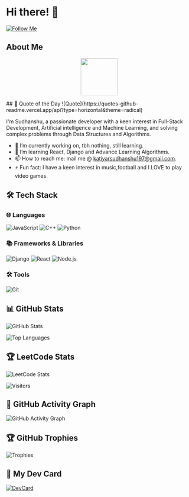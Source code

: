 # Hi there! 👋
[![Follow Me](https://img.shields.io/badge/Follow-My_Profile-1DA1F2?style=for-the-badge&logo=github)](https://github.com/luffy-957)
## About Me
<p align="center">
  <img src="https://media.giphy.com/media/WUlplcMpOCEmTGBtBW/giphy.gif" width="100">
</p>
## 💬 Quote of the Day
![Quote](https://quotes-github-readme.vercel.app/api?type=horizontal&theme=radical)

I'm Sudhanshu, a passionate developer with a keen interest in Full-Stack Development, Artificial intelligence and Machine Learning, and solving complex problems through Data Structures and Algorithms.
- 🔭 I’m currently working on, tbh nothing, still learning.
- 🌱 I’m learning React, Django and Advance Learning Algorithms.
- 📫 How to reach me: mail me @ katiyarsudhanshu197@gmail.com.
- ⚡ Fun fact: I have a keen interest in music,football and I LOVE to play video games.

## 🛠 Tech Stack

### 🌐 Languages
![JavaScript](https://img.shields.io/badge/JavaScript-F7DF1E?style=for-the-badge&logo=javascript&logoColor=black)
![C++](https://img.shields.io/badge/C%2B%2B-00599C?style=for-the-badge&logo=c%2B%2B&logoColor=white)
![Python](https://img.shields.io/badge/Python-3776AB?style=for-the-badge&logo=python&logoColor=white)

### 📚 Frameworks & Libraries
![Django](https://img.shields.io/badge/Django-092E20?style=for-the-badge&logo=django&logoColor=white)
![React](https://img.shields.io/badge/React-20232A?style=for-the-badge&logo=react&logoColor=61DAFB)
![Node.js](https://img.shields.io/badge/Node.js-339933?style=for-the-badge&logo=nodedotjs&logoColor=white)

### 🛠 Tools
![Git](https://img.shields.io/badge/Git-F05032?style=for-the-badge&logo=git&logoColor=white)

## 📊 GitHub Stats
![GitHub Stats](https://github-readme-stats.vercel.app/api?username=luffy-957&show_icons=true&theme=radical)

![Top Languages](https://github-readme-stats.vercel.app/api/top-langs/?username=luffy-957&layout=compact&theme=radical)

## 🏆 LeetCode Stats
![LeetCode Stats](https://leetcard.jacoblin.cool/luffy_957?theme=dark&font=Source%20Code%20Pro)

![Visitors](https://visitor-badge.laobi.icu/badge?page_id=luffy-957.luffy-957)

## 🚀 GitHub Activity Graph
![GitHub Activity Graph](https://github-readme-activity-graph.vercel.app/graph?username=luffy-957&theme=react-dark&hide_border=true&area=true)


## 🏆 GitHub Trophies
![Trophies](https://github-profile-trophy.vercel.app/?username=luffy-957&theme=radical)

## 🎨 My Dev Card
[![DevCard](https://github-profile-summary-cards.vercel.app/api/cards/profile-details?username=luffy-957&theme=radical)](https://github.com/luffy-957)

<!--
**luffy-957/luffy-957** is a ✨ _special_ ✨ repository because its `README.md` (this file) appears on your GitHub profile.

Here are some ideas to get you started:

- 🔭 I’m currently working on ...
- 🌱 I’m currently learning ...
- 👯 I’m looking to collaborate on ...
- 🤔 I’m looking for help with ...
- 💬 Ask me about ...
- 📫 How to reach me: ...
- 😄 Pronouns: ...
- ⚡ Fun fact: ...
-->
